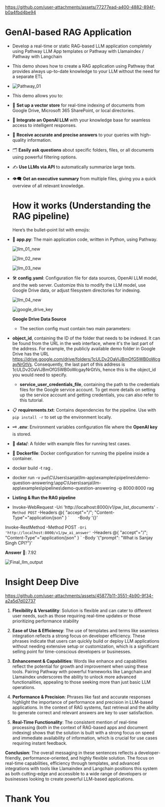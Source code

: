 
https://github.com/user-attachments/assets/77277ead-a400-4882-894f-b0a4fbd4be94
# GenAI-based RAG Application
- Develop a real-time or static RAG-based LLM application completely using Pathway LLM App templates or Pathway with Llamaindex / Pathway with Langchain
- This demo shows how to create a RAG application using Pathway that provides always up-to-date knowledge to your LLM without the need for a separate ETL
  
- ![Pathway_01](https://github.com/user-attachments/assets/b1c0291f-5662-4601-a421-5bd499ce11ee)

- This demo allows you to:
- 📂 **Set up a vector store** for real-time indexing of documents from Google Drive, Microsoft 365 SharePoint, or local directories.
- 🤖 **Integrate an OpenAI LLM** with your knowledge base for seamless access to intelligent responses.
- 🎯 **Receive accurate and precise answers** to your queries with high-quality information.
- 🗂️ **Easily ask questions** about specific folders, files, or all documents using powerful filtering options.
- ✍️ **Use LLMs via API** to automatically summarize large texts.
- 👁️‍🗨️ **Get an executive summary** from multiple files, giving you a quick overview of all relevant knowledge.

  # How it works (Understanding the RAG pipeline)
  Here’s the bullet-point list with emojis:

- 📄 **app.py**: The main application code, written in Python, using Pathway.
  
  ![llm_01_new](https://github.com/user-attachments/assets/74c7d887-e46f-4cec-994a-4d61747987bc)

  ![llm_02_new](https://github.com/user-attachments/assets/88bbb203-b5a8-425b-ad26-5377bac35e82)

  ![llm_03_new](https://github.com/user-attachments/assets/ecd0222a-d32b-400d-922a-6b78834675ab)

- 🛠️ **config.yaml**: Configuration file for data sources, OpenAI LLM model, and the web server. Customize this to modify the LLM model, use Google Drive data, or adjust filesystem directories for indexing.

  ![llm_04_new](https://github.com/user-attachments/assets/162faea6-9311-4039-b96b-9aa8515a14f1)

  ![google_drive_key](https://github.com/user-attachments/assets/32183136-08da-4fd3-8a51-0dfce9e87b92)

  **Google Drive Data Source**
  - The section config must contain two main parameters:
- **object_id**, containing the ID of the folder that needs to be indexed. It can be found from the URL in the web interface, where it's the last part of the address. For example, the publicly available demo folder in Google Drive has the URL https://drive.google.com/drive/folders/1cULDv2OaViJBmOfG5WB0oWcgayNrGtVs. Consequently, the last part of this address is 1cULDv2OaViJBmOfG5WB0oWcgayNrGtVs, hence this is the object_id you would need to specify.
  - **service_user_credentials_file**, containing the path to the credentials files for the Google service account. To get more details on setting up the service account and getting credentials, you can also refer to this tutorial.
 
- 📋 **requirements.txt**: Contains dependencies for the pipeline. Use with `pip install -r` to set up the environment locally.
- 🗝️ **.env**: Environment variables configuration file where the **OpenAI key** is stored.
- 📁 **data/**: A folder with example files for running test cases. 
- 🐋 **Dockerfile**: Docker configuration for running the pipeline inside a container.
- docker build -t rag .
- docker run -v `pwd`\C\Users\sanja\llm-app\examples\pipelines\demo-question-answering:\appC\Users\sanja\llm-app\examples\pipelines\demo-question-answering -p 8000:8000 rag
- **Listing & Run the RAG pipeline**
- Invoke-WebRequest -Uri 'http://localhost:8000/v1/pw_list_documents' `
                  -Method POST `
                  -Headers @{ "accept"="/"; "Content-Type"="application/json" } `
                  -Body '{}'
  
Invoke-RestMethod -Method POST `
  -Uri 'http://localhost:8000/v1/pw_ai_answer' `
  -Headers @{ "accept"="/"; "Content-Type"="application/json" } `
  -Body '{"prompt": "What is Sanjay Singh CPI?"}'
  
  **Answer** 🤖: 7.92
  
  ![Final_llm_output](https://github.com/user-attachments/assets/953f0c57-f1a1-4d91-a92e-a73e1ee1ba03)


  # Insight Deep Dive
  

https://github.com/user-attachments/assets/45877b11-3551-4b90-9f34-a2a5d7d02737

1. **Flexibility & Versatility**:
Solution is flexible and can cater to different user needs, such as those requiring real-time updates or those prioritizing performance stability

2. **Ease of Use & Efficiency**:
The use of templates and terms like seamless integration reflects a strong focus on developer efficiency. These phrases indicate that users can quickly build or deploy LLM applications without needing extensive setup or customization, which is a significant selling point for time-conscious developers or businesses.

3. **Enhancement & Capabilities**:
Words like enhance and capabilities reflect the potential for growth and improvement when using these tools. Pairing Pathway with powerful frameworks like Langchain and Llamaindex underscores the ability to unlock more advanced functionalities, appealing to those seeking more than just basic LLM operations.

4. **Performance & Precision**:
Phrases like fast and accurate responses highlight the importance of performance and precision in LLM-based applications. In the context of RAG systems, fast retrieval and the ability to generate correct and relevant answers are key to user satisfaction.

6. **Real-Time Functionality**:
The consistent mention of real-time processing (both in the context of RAG-based apps and document indexing) shows that the solution is built with a strong focus on speed and immediate availability of information, which is crucial for use cases requiring instant feedback.

**Conclusion**:
The overall messaging in these sentences reflects a developer-friendly, performance-oriented, and highly flexible solution. The focus on real-time capabilities, efficiency through templates, and advanced integrations with tools like Llamaindex and Langchain positions this system as both cutting-edge and accessible to a wide range of developers or businesses looking to create powerful LLM-based applications.

# Thank You

  

